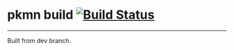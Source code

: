 # pkmn build [![Build Status](https://travis-ci.org/necraidan/pkmn.svg?branch=dev)](https://travis-ci.org/necraidan/pkmn)
---------
Built from dev branch.

